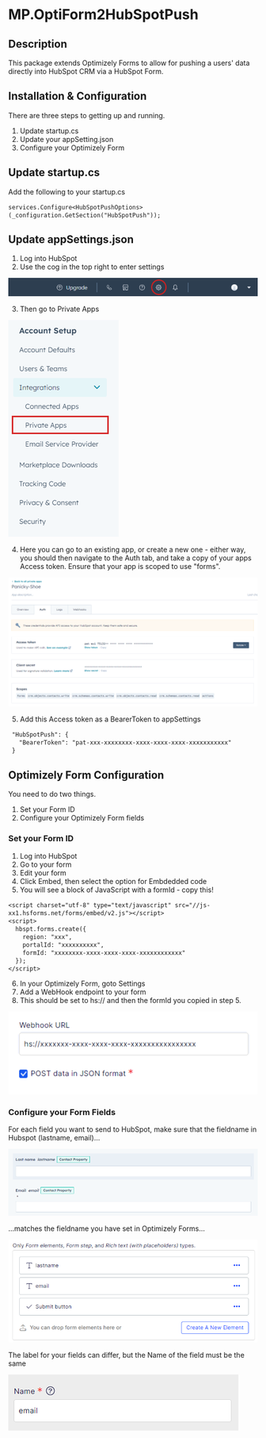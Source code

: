 # MP.OptiForm2HubSpotPush

## Description

This package extends Optimizely Forms to allow for pushing a users' data directly into HubSpot CRM via a HubSpot Form.

## Installation & Configuration

There are three steps to getting up and running.

1. Update startup.cs
1. Update your appSetting.json
1. Configure your Optimizely Form

## Update startup.cs

Add the following to your startup.cs
```
services.Configure<HubSpotPushOptions>(_configuration.GetSection("HubSpotPush"));
```

## Update appSettings.json 

1. Log into HubSpot
2. Use the cog in the top right to enter settings

![image](img/settings.png)

3. Then go to Private Apps

![image](img/privateapps.png)

4. Here you can go to an existing app, or create a new one - either way, you should then navigate to the Auth tab, and take a copy of your apps Access token. Ensure that your app is scoped to use "forms".

![image](img/auth.png)

5. Add this Access token as a BearerToken to appSettings
```
 "HubSpotPush": {
   "BearerToken": "pat-xxx-xxxxxxxx-xxxx-xxxx-xxxx-xxxxxxxxxxx"
 }
```

## Optimizely Form Configuration

You need to do two things.

1. Set your Form ID
1. Configure your Optimizely Form fields

### Set your Form ID

1. Log into HubSpot
1. Go to your form
1. Edit your form
1. Click Embed, then select the option for Embdedded code
1. You will see a block of JavaScript with a formId - copy this!
```
<script charset="utf-8" type="text/javascript" src="//js-xx1.hsforms.net/forms/embed/v2.js"></script>
<script>
  hbspt.forms.create({
    region: "xxx",
    portalId: "xxxxxxxxxx",
    formId: "xxxxxxxx-xxxx-xxxx-xxxx-xxxxxxxxxxxx"
  });
</script>
```
6. In your Optimizely Form, goto Settings
7. Add a WebHook endpoint to your form
8. This should be set to hs:// and then the formId you copied in step 5.

![image](img/webhook.png)

### Configure your Form Fields 

For each field you want to send to HubSpot, make sure that the fieldname in Hubspot (lastname, email)...

![image](img/hubspotfields.png)

...matches the fieldname you have set in Optimizely Forms...

![image](img/optimizelyfields.png)

The label for your fields can differ, but the Name of the field must be the same

![image](img/fieldinput.png)

